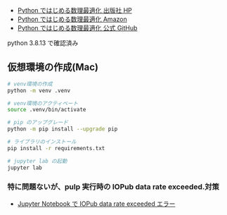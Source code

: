- [Python ではじめる数理最適化 出版社 HP](https://www.ohmsha.co.jp/book/9784274227356/)
- [Python ではじめる数理最適化 Amazon](https://www.amazon.co.jp/dp/B09G9VZ4PH)
- [Python ではじめる数理最適化 公式 GitHub](https://github.com/ohmsha/PyOptBook)

python 3.8.13 で確認済み

## 仮想環境の作成(Mac)

```sh
# venv環境の作成
python -m venv .venv

# venv環境のアクティベート
source .venv/bin/activate

# pip のアップグレード
python -m pip install --upgrade pip

# ライブラリのインストール
pip install -r requirements.txt

# jupyter lab の起動
jupyter lab
```

### 特に問題ないが、pulp 実行時の IOPub data rate exceeded.対策

- [Jupyter Notebook で IOPub data rate exceeded エラー](https://yoshitaku-jp.hatenablog.com/entry/2018/12/15/164849)

